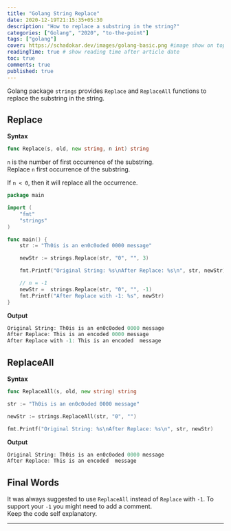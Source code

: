 ```yaml
---
title: "Golang String Replace"
date: 2020-12-19T21:15:35+05:30
description: "How to replace a substring in the string?"
categories: ["Golang", "2020", "to-the-point"]
tags: ["golang"]
cover: https://schadokar.dev/images/golang-basic.png #image show on top
readingTime: true # show reading time after article date
toc: true
comments: true
published: true
---
```


Golang package `strings` provides `Replace` and `ReplaceAll` functions to replace the substring in the string.

## Replace

**Syntax**

```go
func Replace(s, old, new string, n int) string
```

`n` is the number of first occurrence of the substring.  
Replace `n` first occurrence of the substring.

If `n < 0`, then it will replace all the occurrence.

```go
package main

import (
	"fmt"
	"strings"
)

func main() {
    str := "Th0is is an en0c0oded 0000 message"

	newStr := strings.Replace(str, "0", "", 3)

	fmt.Printf("Original String: %s\nAfter Replace: %s\n", str, newStr)

	// n = -1
	newStr =  strings.Replace(str, "0", "", -1)
	fmt.Printf("After Replace with -1: %s", newStr)
}
```

**Output**

```go
Original String: Th0is is an en0c0oded 0000 message
After Replace: This is an encoded 0000 message
After Replace with -1: This is an encoded  message
```

## ReplaceAll

**Syntax**

```go
func ReplaceAll(s, old, new string) string
```

```go
str := "Th0is is an en0c0oded 0000 message"

newStr := strings.ReplaceAll(str, "0", "")

fmt.Printf("Original String: %s\nAfter Replace: %s\n", str, newStr)
```

**Output**

```go
Original String: Th0is is an en0c0oded 0000 message
After Replace: This is an encoded  message
```

## Final Words

It was always suggested to use `ReplaceAll` instead of `Replace` with `-1`. To support your `-1` you might need to add a comment.  
Keep the code self explanatory.

---
